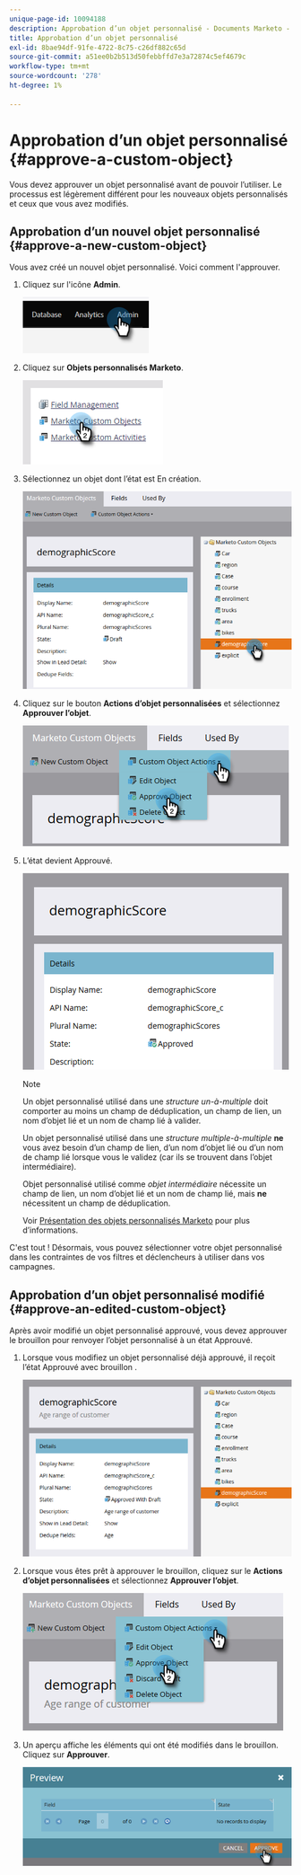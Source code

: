 ```yaml
---
unique-page-id: 10094188
description: Approbation d’un objet personnalisé - Documents Marketo - Documentation du produit
title: Approbation d’un objet personnalisé
exl-id: 8bae94df-91fe-4722-8c75-c26df882c65d
source-git-commit: a51ee0b2b513d50febbffd7e3a72874c5ef4679c
workflow-type: tm+mt
source-wordcount: '278'
ht-degree: 1%

---
```


# Approbation d’un objet personnalisé {#approve-a-custom-object}

Vous devez approuver un objet personnalisé avant de pouvoir l’utiliser. Le processus est légèrement différent pour les nouveaux objets personnalisés et ceux que vous avez modifiés.

## Approbation d’un nouvel objet personnalisé {#approve-a-new-custom-object}

Vous avez créé un nouvel objet personnalisé. Voici comment l&#39;approuver.

1. Cliquez sur l&#39;icône **Admin**.

   ![](assets/approve-a-custom-object-1.png)

1. Cliquez sur **Objets personnalisés Marketo**.

   ![](assets/approve-a-custom-object-2.png)

1. Sélectionnez un objet dont l’état est En création.

   ![](assets/approve-a-custom-object-3.png)

1. Cliquez sur le bouton **Actions d’objet personnalisées** et sélectionnez **Approuver l’objet**.

   ![](assets/approve-a-custom-object-4.png)

1. L’état devient Approuvé.

   ![](assets/approve-a-custom-object-5.png)

   >[!NOTE]
   >
   >Un objet personnalisé utilisé dans une _structure un-à-multiple_ doit comporter au moins un champ de déduplication, un champ de lien, un nom d’objet lié et un nom de champ lié à valider.
   >
   >Un objet personnalisé utilisé dans une _structure multiple-à-multiple_ **ne** vous avez besoin d’un champ de lien, d’un nom d’objet lié ou d’un nom de champ lié lorsque vous le validez (car ils se trouvent dans l’objet intermédiaire).
   >
   >Objet personnalisé utilisé comme _objet intermédiaire_ nécessite un champ de lien, un nom d’objet lié et un nom de champ lié, mais **ne** nécessitent un champ de déduplication.
   >
   >Voir [Présentation des objets personnalisés Marketo](/help/marketo/product-docs/administration/marketo-custom-objects/understanding-marketo-custom-objects.md) pour plus d’informations.

C&#39;est tout ! Désormais, vous pouvez sélectionner votre objet personnalisé dans les contraintes de vos filtres et déclencheurs à utiliser dans vos campagnes.

## Approbation d’un objet personnalisé modifié {#approve-an-edited-custom-object}

Après avoir modifié un objet personnalisé approuvé, vous devez approuver le brouillon pour renvoyer l’objet personnalisé à un état Approuvé.

1. Lorsque vous modifiez un objet personnalisé déjà approuvé, il reçoit l’état Approuvé avec brouillon .

   ![](assets/approve-a-custom-object-6.png)

1. Lorsque vous êtes prêt à approuver le brouillon, cliquez sur le **Actions d’objet personnalisées** et sélectionnez **Approuver l’objet**.

   ![](assets/approve-a-custom-object-7.png)

1. Un aperçu affiche les éléments qui ont été modifiés dans le brouillon. Cliquez sur **Approuver**.

   ![](assets/approve-a-custom-object-8.png)
